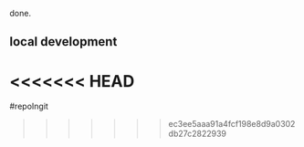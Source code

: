 done.
## local development
<<<<<<< HEAD
=======
 #repoIngit
>>>>>>> ec3ee5aaa91a4fcf198e8d9a0302db27c2822939

